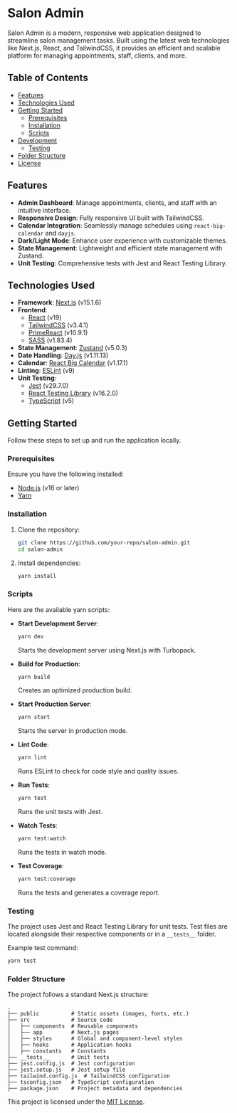 # Salon Admin

Salon Admin is a modern, responsive web application designed to streamline salon management tasks. Built using the latest web technologies like Next.js, React, and TailwindCSS, it provides an efficient and scalable platform for managing appointments, staff, clients, and more.

## Table of Contents

- [Features](#features)
- [Technologies Used](#technologies-used)
- [Getting Started](#getting-started)
  - [Prerequisites](#prerequisites)
  - [Installation](#installation)
  - [Scripts](#scripts)
- [Development](#development)
  - [Testing](#testing)
- [Folder Structure](#folder-structure)
- [License](#license)

## Features

- **Admin Dashboard**: Manage appointments, clients, and staff with an intuitive interface.
- **Responsive Design**: Fully responsive UI built with TailwindCSS.
- **Calendar Integration**: Seamlessly manage schedules using `react-big-calendar` and `dayjs`.
- **Dark/Light Mode**: Enhance user experience with customizable themes.
- **State Management**: Lightweight and efficient state management with Zustand.
- **Unit Testing**: Comprehensive tests with Jest and React Testing Library.

## Technologies Used

- **Framework**: [Next.js](https://nextjs.org/) (v15.1.6)
- **Frontend**:
  - [React](https://reactjs.org/) (v19)
  - [TailwindCSS](https://tailwindcss.com/) (v3.4.1)
  - [PrimeReact](https://www.primereact.org/) (v10.9.1)
  - [SASS](https://sass-lang.com/) (v1.83.4)
- **State Management**: [Zustand](https://github.com/pmndrs/zustand) (v5.0.3)
- **Date Handling**: [Day.js](https://day.js.org/) (v1.11.13)
- **Calendar**: [React Big Calendar](https://github.com/jquense/react-big-calendar) (v1.17.1)
- **Linting**: [ESLint](https://eslint.org/) (v9)
- **Unit Testing**:
  - [Jest](https://jestjs.io/) (v29.7.0)
  - [React Testing Library](https://testing-library.com/) (v16.2.0)
  - [TypeScript](https://www.typescriptlang.org/) (v5)

## Getting Started

Follow these steps to set up and run the application locally.

### Prerequisites

Ensure you have the following installed:

- [Node.js](https://nodejs.org/) (v16 or later)
- [Yarn](https://yarnpkg.com/)

### Installation

1. Clone the repository:

   ```bash
   git clone https://github.com/your-repo/salon-admin.git
   cd salon-admin
   ```

2. Install dependencies:
   ```bash
   yarn install
   ```

### Scripts

Here are the available yarn scripts:

- **Start Development Server**:

  ```bash
  yarn dev
  ```

  Starts the development server using Next.js with Turbopack.

- **Build for Production**:

  ```bash
  yarn build
  ```

  Creates an optimized production build.

- **Start Production Server**:

  ```bash
  yarn start
  ```

  Starts the server in production mode.

- **Lint Code**:

  ```bash
  yarn lint
  ```

  Runs ESLint to check for code style and quality issues.

- **Run Tests**:

  ```bash
  yarn test
  ```

  Runs the unit tests with Jest.

- **Watch Tests**:

  ```bash
  yarn test:watch
  ```

  Runs the tests in watch mode.

- **Test Coverage**:
  ```bash
  yarn test:coverage
  ```
  Runs the tests and generates a coverage report.

### Testing

The project uses Jest and React Testing Library for unit tests. Test files are located alongside their respective components or in a `__tests__` folder.

Example test command:

```bash
yarn test
```

### Folder Structure

The project follows a standard Next.js structure:

```
.
├── public          # Static assets (images, fonts, etc.)
├── src             # Source code
│   ├── components  # Reusable components
│   ├── app         # Next.js pages
│   ├── styles      # Global and component-level styles
│   ├── hooks       # Application hooks
│   ├── constants   # Constants
├── __tests__       # Unit tests
├── jest.config.js  # Jest configuration
├── jest.setup.js   # Jest setup file
├── tailwind.config.js  # TailwindCSS configuration
├── tsconfig.json   # TypeScript configuration
├── package.json    # Project metadata and dependencies
```

This project is licensed under the [MIT License](https://opensource.org/licenses/MIT).
